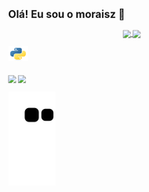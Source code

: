 ## Olá! Eu sou o moraisz 👋
<div align="center">
  <a href="https://github.com/moraisz">
  <img align="center" src="https://github-readme-stats-sigma-five.vercel.app/api?username=moraisz&show_icons=true&theme=dracula&include_all_commits=true&count_private=true"/> </a>
  <img align="center" src="https://github-readme-stats-sigma-five.vercel.app/api/top-langs/?username=moraisz&theme=dracula&line_height=40&hide=css"/> </a>
</div>
<div style="display: inline_block"><br>
  <img align="center" alt="Moraisz-Python" height="30" width="40" src="https://raw.githubusercontent.com/devicons/devicon/master/icons/python/python-original.svg">
</div>
  
  ##
 
<div> 
  <a href="https://instagram.com/moraiszmarcosv" target="_blank"><img src="https://img.shields.io/badge/-Instagram-%23E4405F?style=for-the-badge&logo=instagram&logoColor=white" target="_blank"></a>
  <a href="https://www.linkedin.com/in/moraisz/" target="_blank"><img src="https://img.shields.io/badge/-LinkedIn-%230077B5?style=for-the-badge&logo=linkedin&logoColor=white" target="_blank"></a> 
  
![Snake animation](https://github.com/moraisz/moraisz/blob/output/github-contribution-grid-snake.svg)
